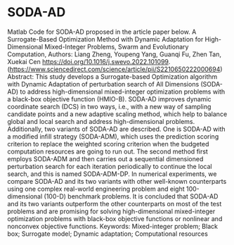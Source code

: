 # SODA-AD
Matlab Code for SODA-AD proposed in the article paper below.
A Surrogate-Based Optimization Method with Dynamic Adaptation for High-Dimensional Mixed-Integer Problems, Swarm and Evolutionary Computation,
Authors: Liang Zheng, Youpeng Yang, Guanqi Fu, Zhen Tan, Xuekai Cen
https://doi.org/10.1016/j.swevo.2022.101099.
(https://www.sciencedirect.com/science/article/pii/S2210650222000694)
Abstract: This study develops a Surrogate-based Optimization algorithm with Dynamic Adaptation of perturbation search of All Dimensions (SODA-AD) to address high-dimensional mixed-integer optimization problems with a black-box objective function (HMIO-B). SODA-AD improves dynamic coordinate search (DCS) in two ways, i.e., with a new way of sampling candidate points and a new adaptive scaling method, which help to balance global and local search and address high-dimensional problems. Additionally, two variants of SODA-AD are described. One is SODA-AD with a modified infill strategy (SODA-ADM), which uses the prediction scoring criterion to replace the weighted scoring criterion when the budgeted computation resources are going to run out. The second method first employs SODA-ADM and then carries out a sequential dimensioned perturbation search for each iteration periodically to continue the local search, and this is named SODA-ADM-DP. In numerical experiments, we compare SODA-AD and its two variants with other well-known counterparts using one complex real-world engineering problem and eight 100-dimensional (100-D) benchmark problems. It is concluded that SODA-AD and its two variants outperform the other counterparts on most of the test problems and are promising for solving high-dimensional mixed-integer optimization problems with black-box objective functions or nonlinear and nonconvex objective functions.
Keywords: Mixed-integer problem; Black box; Surrogate model; Dynamic adaptation; Computational resources
